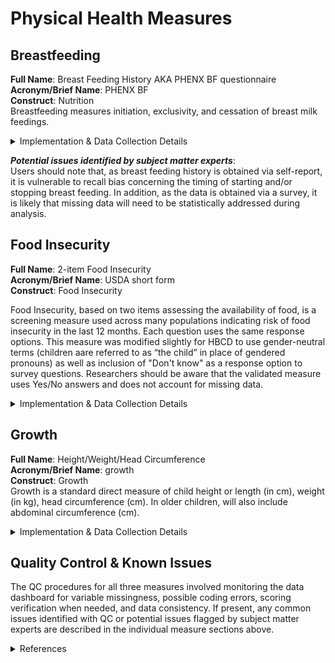 # Physical Health Measures

## Breastfeeding
**Full Name**: Breast Feeding History AKA PHENX BF questionnaire    
**Acronym/Brief Name**: PHENX BF    
**Construct**: Nutrition        
Breastfeeding measures initiation, exclusivity, and cessation of breast milk feedings.   

<details>
<summary>Implementation & Data Collection Details</summary>
<ul>
<li><b>Method of Administration</b>: Parent survey (remote)</li>
<li><b>REDCap Form Name</b>: ph_cg_phx_i_bfh</li>
<li><b>Pilot Data Dictionary</b>: Breast Feeding History</li>
<li><b>Spanish Translation</b>: Translated for HBCD by BURG</li>
<li><b>Child Specific/Unspecific Form</b>: Child Specific</li>
<li><b>Respondent:</b> Caregiver</li>
<li><b>Visits</b>: V02, V03, V04, V06, V08 (31-45 months) (<i>Note that survey is only administered if still breastfeeding at prior visit</i>) </li>
<li><b>Estimated length of time for completion</b>: 1 minute</li>
</ul>
</details>

***Potential issues identified by subject matter experts***:    
Users should note that, as breast feeding history is obtained via self-report, it is vulnerable to recall bias concerning the timing of starting and/or stopping breast feeding. In addition, as the data is obtained via a survey, it is likely that missing data will need to be statistically addressed during analysis.

## Food Insecurity
**Full Name**: 2-item Food Insecurity   
**Acronym/Brief Name**: USDA short form  
**Construct**: Food Insecurity   

Food Insecurity, based on two items assessing the availability of food, is a screening measure used across many populations indicating risk of food insecurity in the last 12 months. Each question uses the same response options. This measure was modified slightly for HBCD to use gender-neutral terms (children aare referred to as “the child” in place of gendered pronouns) as well as inclusion of "Don't know" as a response option to survey questions. Researchers should be aware that the validated measure uses Yes/No answers and does not account for missing data. 

<details>
<summary>Implementation & Data Collection Details</summary>
<ul>
<li><b>Method of Administration</b>: Remote survey </li>
<li><b>REDCap Form Name</b>: sed_cg_foodins </li>
<li><b>Pilot Data Dictionary</b>: 2-Item Food Insecurity </li>
<li><b>Spanish Translation</b>: Translated for HBCD by BURG </li>
<li><b>Child Specific/Unspecific Form</b>: Child Specific </li>
<li><b>Respondent:</b> Caregiver </li>
<li><b>Visits</b>: V02, V03 </li>
<li><b>Estimated length of time for completion</b>: 1 minute</li>
</ul>
</details>

## Growth
**Full Name**: Height/Weight/Head Circumference       
**Acronym/Brief Name**: growth    
**Construct**: Growth       
Growth is a standard direct measure of child height or length (in cm), weight (in kg), head circumference (cm). In older children, will also include abdominal circumference (cm).     

<details>
<summary>Implementation & Data Collection Details</summary>
<ul>
<li><b>Method of Administration</b>: Direct measure in person </li>
<li><b>REDCap Form Name</b>: N/A (entered into Loris) </li>
<li><b>Pilot Data Dictionary</b>: Height/Weight/Head Circumference </li>
<li><b>Child Specific/Unspecific Form</b>: Child Specific </li>
<li><b>Visits</b>: V02, V03, V04, V06, V08 (31-45 months) </li>
<li><b>Estimated length of time for completion</b>: 5 minutes</li>
</ul>
</details>

## Quality Control & Known Issues
The QC procedures for all three measures involved monitoring the data dashboard for variable missingness, possible coding errors, scoring verification when needed, and data consistency. If present, any common issues identified with QC or potential issues flagged by subject matter experts are described in the individual measure sections above.

<details class="collapsible references">
  <summary class="references">References</summary>
  <ul>
<p>Hager, E. R., Quigg, A. M., Black, M. M., Coleman, S. M., Heeren, T., Rose-Jacobs, R., Cook, J. T., Ettinger de Cuba, S. A., Casey, P. H., Chilton, M., Cutts, D. B., Meyers, A. F., &amp; Frank, D. A. (2010). Development and validity of a 2-item screen to identify families at risk for food insecurity. <em>Pediatrics</em>, 126(1), e26-32. <a href="https://doi.org/10.1542/peds.2009-3146">https://doi.org/10.1542/peds.2009-3146</a></p>
</ul>
</details>